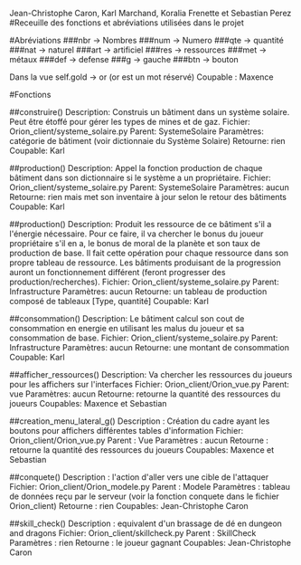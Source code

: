 Jean-Christophe Caron, Karl Marchand, Koralia Frenette et Sebastian Perez
#Receuille des fonctions et abréviations utilisées dans le projet

#Abréviations
###nbr -> Nombres
###num -> Numero
###qte -> quantité
###nat -> naturel
###art -> artificiel
###res -> ressources
###met -> métaux
###def -> defense
###g -> gauche
###btn -> bouton




Dans la vue
self.gold -> or (or est un mot réservé)
Coupable : Maxence

#Fonctions

##construire()
        Description: Construis un bâtiment dans un système solaire. Peut être étoffé pour gérer les types de mines et de gaz. 
        Fichier: Orion_client/systeme_solaire.py
        Parent: SystemeSolaire
        Paramètres: catégorie de bâtiment (voir dictionnaie du Système Solaire)
        Retourne: rien
        Coupable: Karl


##production()
        Description: Appel la fonction production de chaque bâtiment dans son dictionnaire si le système a un propriétaire.
        Fichier: Orion_client/systeme_solaire.py
        Parent: SystemeSolaire
        Paramètres: aucun
        Retourne: rien mais met son inventaire à jour selon le retour des bâtiments
        Coupable: Karl


##production()
       Description: Produit les ressource de ce bâtiment s'il a l'énergie nécessaire. 
                        Pour ce faire, il va chercher le bonus du joueur propriétaire s'il 
                        en a, le bonus de moral de la planète et son taux de production de base. 
                        Il fait cette opération pour chaque ressource dans son propre tableau de 
                        ressource. Les bâtiments produisant de la progression auront un 
                        fonctionnement différent (feront progresser des production/recherches).
       Fichier: Orion_client/systeme_solaire.py
       Parent: Infrastructure
       Paramètres: aucun
       Retourne: un tableau de production composé de tableaux [Type, quantité]
       Coupable: Karl 


##consommation()
        Description: Le bâtiment calcul son cout de consommation en energie en utilisant les 
                        malus du joueur et sa consommation de base.
       Fichier: Orion_client/systeme_solaire.py
       Parent: Infrastructure
       Paramètres: aucun
       Retourne: une montant de consommation
       Coupable: Karl

##afficher_ressources()
        Description: Va chercher les ressources du joueurs pour les affichers sur l'interfaces
       Fichier: Orion_client/Orion_vue.py
       Parent: vue
       Paramètres: aucun
       Retourne: retourne la quantité des ressources du joueurs
       Coupables: Maxence et Sebastian

##creation_menu_lateral_g()
        Description : Création du cadre ayant les boutons pour affichers différentes tables d'information
        Fichier: Orion_client/Orion_vue.py
        Parent : Vue
        Paramètres : aucun
        Retourne : retourne la quantité des ressources du joueurs
        Coupables: Maxence et Sebastian

##conquete()
        Description : l'action d'aller vers une cible de l'attaquer
        Fichier: Orion_client/Orion_modele.py
        Parent : Modele
        Paramètres : tableau de données reçu par le serveur (voir la fonction conquete dans le fichier Orion_client)
        Retourne : rien
        Coupables: Jean-Christophe Caron

##skill_check()
        Description : equivalent d'un brassage de dé en dungeon and dragons
        Fichier: Orion_client/skillcheck.py
        Parent : SkillCheck
        Paramètres : rien
        Retourne : le joueur gagnant
        Coupables: Jean-Christophe Caron